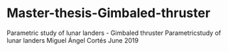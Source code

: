 # Master-thesis-Gimbaled-thruster
Parametric study of lunar landers - Gimbaled thruster
Parametricstudy of lunar landers Miguel Ángel Cortés June 2019

